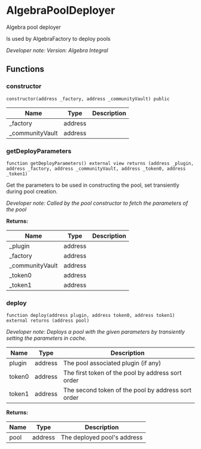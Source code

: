 

# AlgebraPoolDeployer


Algebra pool deployer

Is used by AlgebraFactory to deploy pools

*Developer note: Version: Algebra Integral*


## Functions
### constructor


```solidity
constructor(address _factory, address _communityVault) public
```



| Name | Type | Description |
| ---- | ---- | ----------- |
| _factory | address |  |
| _communityVault | address |  |

### getDeployParameters


```solidity
function getDeployParameters() external view returns (address _plugin, address _factory, address _communityVault, address _token0, address _token1)
```

Get the parameters to be used in constructing the pool, set transiently during pool creation.

*Developer note: Called by the pool constructor to fetch the parameters of the pool*

**Returns:**

| Name | Type | Description |
| ---- | ---- | ----------- |
| _plugin | address |  |
| _factory | address |  |
| _communityVault | address |  |
| _token0 | address |  |
| _token1 | address |  |

### deploy


```solidity
function deploy(address plugin, address token0, address token1) external returns (address pool)
```



*Developer note: Deploys a pool with the given parameters by transiently setting the parameters in cache.*

| Name | Type | Description |
| ---- | ---- | ----------- |
| plugin | address | The pool associated plugin (if any) |
| token0 | address | The first token of the pool by address sort order |
| token1 | address | The second token of the pool by address sort order |

**Returns:**

| Name | Type | Description |
| ---- | ---- | ----------- |
| pool | address | The deployed pool's address |


